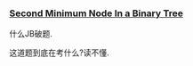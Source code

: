 ### [Second Minimum Node In a Binary Tree](https://leetcode.com/problems/second-minimum-node-in-a-binary-tree/description/)

什么JB破题.

这道题到底在考什么?读不懂.
